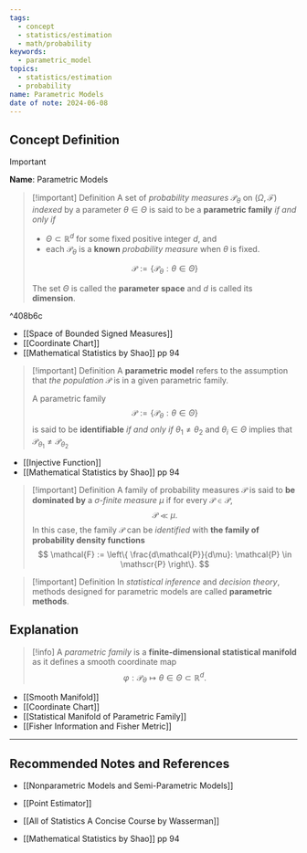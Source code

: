 ```yaml
---
tags:
  - concept
  - statistics/estimation
  - math/probability
keywords:
  - parametric_model
topics:
  - statistics/estimation
  - probability
name: Parametric Models
date of note: 2024-06-08
---
```


## Concept Definition

>[!important]
>**Name**: Parametric Models

>[!important] Definition
>A set of *probability measures* $\mathcal{P}_{\theta}$ on $(\Omega, \mathscr{F})$ *indexed* by a parameter $\theta\in \Theta$ is said to be a **parametric family** *if and only if* 
>-  $\Theta \subset \mathbb{R}^d$ for some fixed positive integer $d$, and 
>- each $\mathcal{P}_{\theta}$ is a **known** *probability measure* when $\theta$ is fixed.
> 
>$$\mathscr{P} := \left\{ \mathcal{P}_{\theta}: \theta \in \Theta \right\}$$
>
>The set $\Theta$ is called the **parameter space** and $d$ is called its **dimension**.

^408b6c

- [[Space of Bounded Signed Measures]]
- [[Coordinate Chart]]
- [[Mathematical Statistics by Shao]] pp 94

>[!important] Definition
>A **parametric model** refers to the assumption that *the population* $\mathcal{P}$ is in a given parametric family.
>
>A parametric family $$\mathscr{P} := \left\{ \mathcal{P}_{\theta}: \theta \in \Theta \right\}$$ is said to be **identifiable** *if and only if* $\theta_{1} \neq \theta_{2}$ and $\theta_{i}\in \Theta$ implies that $\mathcal{P}_{\theta_{1}} \neq \mathcal{P}_{\theta_{2}}$

- [[Injective Function]]
- [[Mathematical Statistics by Shao]] pp 94

>[!important] Definition
>A family of probability measures $\mathscr{P}$ is said to **be dominated by** a *$\sigma$-finite measure* $\mu$ if for every $\mathcal{P} \in \mathscr{P}$, $$\mathcal{P} \ll \mu.$$ In this case, the family $\mathscr{P}$ can be *identified* with **the family of probability density functions**
>$$
>\mathcal{F} := \left\{ \frac{d\mathcal{P}}{d\mu}: \mathcal{P} \in \mathscr{P} \right\}. 
>$$

>[!important] Definition
>In *statistical inference* and *decision theory*, methods designed for parametric models are called **parametric methods**.



## Explanation

>[!info]
>A *parametric family* is a **finite-dimensional statistical manifold** as it defines a smooth coordinate map $$\varphi: \mathcal{P}_{\theta} \mapsto \theta \in \Theta \subset  \mathbb{R}^d.$$

- [[Smooth Manifold]]
- [[Coordinate Chart]]
- [[Statistical Manifold of Parametric Family]]
- [[Fisher Information and Fisher Metric]]



-----------
##  Recommended Notes and References

- [[Nonparametric Models and Semi-Parametric Models]]

- [[Point Estimator]]

- [[All of Statistics A Concise Course by Wasserman]]
- [[Mathematical Statistics by Shao]] pp 94